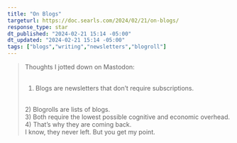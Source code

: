 ```yaml
---
title: "On Blogs"
targeturl: https://doc.searls.com/2024/02/21/on-blogs/
response_type: star
dt_published: "2024-02-21 15:14 -05:00"
dt_updated: "2024-02-21 15:14 -05:00"
tags: ["blogs","writing","newsletters","blogroll"]
---
```


> Thoughts I jotted down on Mastodon:  
> <br>
> 1) Blogs are newsletters that don’t require subscriptions.  
> <br>
> 2) Blogrolls are lists of blogs.  
> <br>
> 3) Both require the lowest possible cognitive and economic overhead.  
> <br>
> 4) That’s why they are coming back.  
> <br>
> I know, they never left. But you get my point.  
